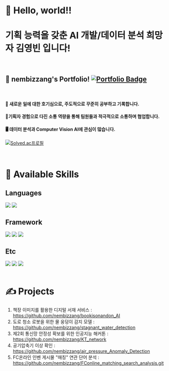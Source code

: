 # 👋 Hello, world!!
# 기획 능력을 갖춘 AI 개발/데이터 분석 희망자 김영빈 입니다!

<br>

## 📗 nembizzang's Portfolio! [![Portfolio Badge](https://img.shields.io/badge/portfolio-web-blue?style=flat&link=https://url.kr/f4ak3o/)](https://url.kr/f4ak3o/)

<br>

#### 📖 새로운 일에 대한 호기심으로, 주도적으로 꾸준히 공부하고 기록합니다.
#### 🤝기획자 경험으로 다진 소통 역량을 통해 팀원들과 적극적으로 소통하며 협업합니다.
#### 🖥 데이터 분석과 Computer Vision AI에 관심이 많습니다.

<p><a href="https://solved.ac/nembizzang">
<img src="http://mazassumnida.wtf/api/v2/generate_badge?boj=nembizzang" alt="Solved.ac프로필">
</a></p>
<br>

# 💪 Available Skills

## Languages
<div>
<img src="https://img.shields.io/badge/Python-3776AB?style=flat-square&logo=Python&logoColor=white">
<img src="https://img.shields.io/badge/MySQL-000000?style=flat-square&logo=MySQL&logoColor=white"/> 
</div>

## Framework
<div>
<img src="https://img.shields.io/badge/Pytorch-EE4C2C?style=flat-square&logo=PyTorch&logoColor=white">
<img src="https://img.shields.io/badge/Tensorflow-FF6F00?style=flat-square&logo=Tensorflow&logoColor=white"/> 
<img src="https://img.shields.io/badge/Keras-D00000?style=flat-square&logo=Keras&logoColor=white"/> 
</div>

## Etc
<div>
<img src="https://img.shields.io/badge/Notion-000000?style=flat-square&logo=Notion&logoColor=white">
<img src="https://img.shields.io/badge/Jira-0052CC?style=flat-square&logo=Jira&logoColor=white"/> 
<img src="https://img.shields.io/badge/Microsoft Office-D83B01?style=flat-square&logo=Microsoft Office&logoColor=white"/> 
</div>

<br>

# ✍ Projects
1. 책장 이미지를 활용한 디지털 서재 서비스 : https://github.com/nembizzang/bookisonandon_AI
2. 도로 청소 로봇을 위한 물 웅덩이 감지 모델 : https://github.com/nembizzang/stagnant_water_detection
3. 제2회 통신망 안정성 확보를 위한 인공지능 해커톤 : https://github.com/nembizzang/KT_network
4. 공기압축기 이상 확인 : https://github.com/nembizzang/air_pressure_Anomaly_Detection
5. FC온라인 인벤 게시물 "매칭" 연관 단어 분석 : https://github.com/nembizzang/FConline_matching_search_analysis.git
